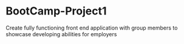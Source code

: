 # BootCamp-Project1
Create fully functioning front end application with group members to showcase developing abilities for employers
